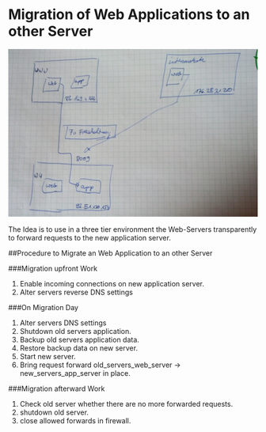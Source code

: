 # Migration of Web Applications to an other Server
![Rename Scenario](WebApp_SwitchDnsName.png)

The Idea is to use in a three tier environment the Web-Servers transparently to forward requests to the new application server.

##Procedure to Migrate an Web Application to an other Server

###Migration upfront Work
1. Enable incoming connections on new application server.
2. Alter servers reverse DNS settings

###On Migration Day
1. Alter servers DNS settings
2. Shutdown old servers application.
3. Backup old servers application data.
4. Restore backup data on new server.
5. Start new server.
6. Bring request forward old_servers_web_server -> new_servers_app_server in place.

###Migration afterward Work
1. Check old server whether there are no more forwarded requests.
2. shutdown old server.
3. close allowed forwards in firewall.

